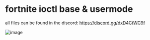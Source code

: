 # fortnite ioctl base & usermode

all files can be found in the discord: https://discord.gg/dxD4CtWC9f

![image](https://github.com/user-attachments/assets/35ad97a0-fa9c-4870-918a-f24b666b7f7e)
